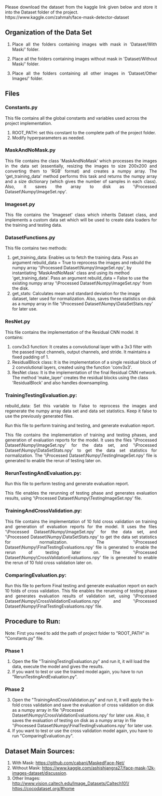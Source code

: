 <p align="justify">Please download the dataset from the kaggle link given below and store it into the Dataset folder of the project.<br>
https://www.kaggle.com/zahmah/face-mask-detector-dataset</p>

## Organization of the Data Set
1. <p align="justify">Place all the folders containing images with mask in 'Dataset/With Mask/' folder.</p>
2. <p align="justify">Place all the folders containing images without mask in 'Dataset/Without Mask/' folder.</p>
3. <p align="justify">Place all the folders containing all other images in 'Dataset/Other Images/' folder.</p>

## Files
### Constants.py
This file contains all the global constants and variables used across the project implementation.
1. ROOT_PATH: set this constant to the complete path of the project folder.
2. Modify hyperparameters as needed.

### MaskAndNoMask.py
<p align="justify">This file contains the class 'MaskAndNoMask' which processes the images in the data set (essentially, resizing the images to size 200x200 and converting them to 'RGB' format) and creates a numpy array. The 'get_training_data' method performs this task and returns the numpy array and a size dictionary (which gives the number of samples in each class). Also, it saves the array to disk as '\Processed Dataset\Numpy\ImageSet.npy'.</p>

### Imageset.py
<p align="justify">This file contains the 'Imageset' class which inherits Dataset class, and implements a custom data set which will be used to create data loaders for the training and testing data.</p>

### DatasetFunctions.py
This file contains two methods:
1. get_training_data: Enables us to fetch the training data. Pass an argument rebuild_data = True to reprocess the images and rebuild the numpy array '\Processed Dataset\Numpy\ImageSet.npy', by instantiating 'MaskAndNoMask' class and using its method 'get_training_data'. Pass an argument rebuild_data = False to use the existing numpy array '\Processed Dataset\Numpy\ImageSet.npy' from the disk.
2. get_stats: Calculates mean and standard deviation for the image dataset, later used for normalization. Also, saves these statistics on disk as a numpy array in file '\Processed Dataset\Numpy\DataSetStats.npy' for later use.

### ResNet.py
This file contains the implementation of the Residual CNN model. It contains:
1. conv3x3 function: It creates a convolutional layer with a 3x3 filter with the passed input channels, output channels, and stride. It maintains a fixed padding of 1.
2. ResidualBlock class: It is the implementation of a single residual block of 2 convolutional layers, created using the function 'conv3x3'.
3. ResNet class: It is the implementation of the final Residual CNN network. The method 'make_layer' creates the residual blocks using the class 'ResidualBlock' and also handles downsampling.

### TrainingTestingEvaluation.py:
<p align="justify">rebuild_data: Set this variable to False to reprocess the images and regenerate the numpy array data set and data set statistics. Keep it false to use the previously generated files.</p>
<p align="justify">Run this file to perform training and testing, and generate evaluation report.</p>
<p align="justify">This file contains the implementation of training and testing phases, and generation of evaluation reports for the model. It uses the files '\Processed Dataset\Numpy\ImageSet.npy' for the data set, and '\Processed Dataset\Numpy\DataSetStats.npy' to get the data set statistics for normalization. The '\Processed Dataset\Numpy\TestingImageSet.npy' file is generated to enable the rerun of testing later on.</p>

### RerunTestingAndEvaluation.py:
<p align="justify">Run this file to perform testing and generate evaluation report.</p>
<p align="justify">This file enables the rerunning of testing phase and generates evaluation results, using '\Processed Dataset\Numpy\TestingImageSet.npy' file.</p>

### TrainingAndCrossValidation.py:
<p align="justify">This file contains the implementation of 10 fold cross validation on training and generation of evaluation reports for the model. It uses the files '\Processed Dataset\Numpy\ImageSet.npy' for the data set, and '\Processed Dataset\Numpy\DataSetStats.npy' to get the data set statistics for normalization. The '\Processed Dataset\Numpy\FinalTestingEvaluations.npy' file is generated to enable the rerun of testing later on. The '\Processed Dataset\Numpy\CrossValidationEvaluations.npy' file is generated to enable the rerun of 10 fold cross validation later on.</p>

### ComparingEvaluation.py:
<p align="justify">Run this file to perform Final testing and generate evaluation report on each 10 folds of cross validation.
This file enables the rerunning of testing phase and generates evaluation results of validation set, using '\Processed Dataset\Numpy\CrossValidationEvaluations.npy' and '\Processed Dataset\Numpy\FinalTestingEvaluations.npy' file.</p>

## Procedure to Run:
Note: First you need to add the path of project folder to "ROOT_PATH" in "Constants.py" file.

### Phase 1
1. Open the file "TrainingTestingEvaluation.py" and run it, it will load the data, execute the model and gives the results.
2. If you want to test or use the trained model again, you have to run "RerunTestingAndEvaluation.py".

### Phase 2
3. Open the "TrainingAndCrossValidation.py" and run it, it will apply the k-fold cross validation and save the evaluation of cross validation on disk as a numpy array in file
'\Processed Dataset\Numpy\CrossValidationEvaluations.npy' for later use. Also, it saves the evaluation of testing on disk as a numpy array in file '\Processed Dataset\Numpy\FinalTestingEvaluations.npy' for later use.
4. If you want to test or use the cross validation model again, you have to run "ComparingEvaluation.py".

## Dataset Main Sources:
1. With Mask:
https://github.com/cabani/MaskedFace-Net/
2. Without Mask:
https://www.kaggle.com/ashishjangra27/face-mask-12k-images-dataset/discussion.	
3. Other Images:
http://www.vision.caltech.edu/Image_Datasets/Caltech101/
https://cocodataset.org/#home

